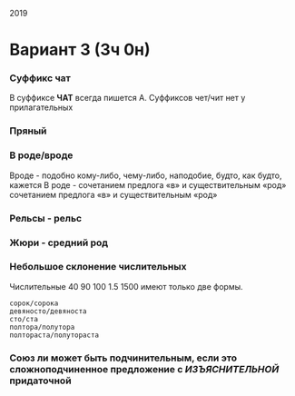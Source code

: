 2019

# Вариант 3 (3ч 0н)
### Суффикс чат
В суффиксе **ЧАТ** всегда пишется А.
Суффиксов чет/чит нет у прилагательных

### Пряный

### В роде/вроде
Вроде - подобно кому-либо, чему-либо, наподобие, будто, как будто, кажется
В роде - сочетанием предлога «в» и существительным «род»
сочетанием предлога «в» и существительным «род»

### Рельсы - рельс

### Жюри - средний род

### Небольшое склонение числительных
Числительные 40 90 100 1.5 1500 имеют только две формы.
```
сорок/сорока
девяносто/девяноста
сто/ста
полтора/полутора
полтораста/полутораста
```

### Союз **ли** может быть подчинительным, если это сложноподчиненное предложение с *ИЗЪЯСНИТЕЛЬНОЙ* придаточной